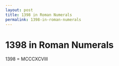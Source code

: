 ```yaml
---
layout: post
title: 1398 in Roman Numerals
permalink: 1398-in-roman-numerals
---
```


# 1398 in Roman Numerals

1398 = MCCCXCVIII
